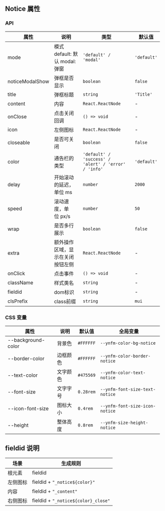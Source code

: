 ## Notice 属性
### API

属性 | 说明 | 类型 | 默认值
----|-----|------|------
mode | 模式 default: 默认 modal: 弹窗 | `'default' / 'modal'` | `'default'`
noticeModalShow | 弹框是否显示 | `boolean` | `false`
title | 弹框标题 | `string` | `'Title'`
content | 内容 | `React.ReactNode` | -
onClose | 点击关闭回调 | `() => void` | -
icon | 左侧图标 | `React.ReactNode` | -
closeable | 是否可关闭 | `boolean` | `false`
color | 通告栏的类型 | `'default' / 'success' / 'alert' / 'error' / 'info'` | `'default'`
delay | 开始滚动的延迟，单位 ms | `number` | `2000`
speed | 滚动速度，单位 px/s | `number` | `50`
wrap | 是否多行展示 | `boolean` | `false`
extra | 额外操作区域，显示在关闭按钮左侧 | `React.ReactNode` | -
onClick | 点击事件 | `() => void` | -
className | 样式类名 | `string` | -
fieldid | dom标识 | `string` | -
clsPrefix | class前缀 | `string` | `mui`

### CSS 变量

属性|说明|默认值|全局变量
----|----|----|----
--background-color | 背景色 | `#FFFFFF` | `--ynfm-color-bg-notice`
--border-color | 边框颜色 | `#FFFFFF` | `--ynfm-color-border-notice`
--text-color | 文字颜色 | `#475569` | `--ynfm-color-text-notice`
--font-size | 文字字号 | `0.28rem` | `--ynfm-font-size-text-notice`
--icon-font-size | 图标大小 | `0.4rem` | `--ynfm-font-size-icon-notice`
--height | 整体高度 | `0.8rem` | `--ynfm-size-height-notice`

## fieldid 说明

| 场景             | 生成规则          |
| --------------- | ---------------- |
| 根元素           | fieldid          |
| 左侧图标            | fieldid + `"_notice${color}"`  |
| 内容             | fieldid + `"_content"`  |
| 右侧图标           | fieldid + `"_notice${color}_close"`  |
